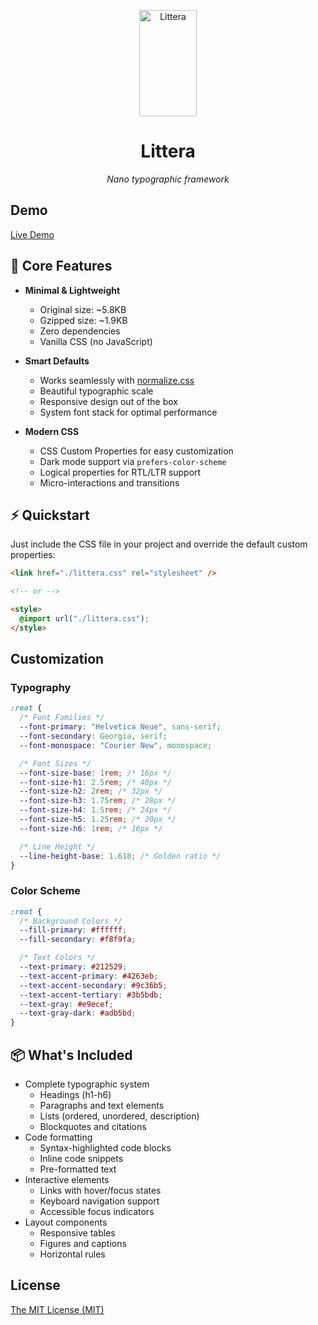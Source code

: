 <p align="center">
  <img src="./logo.svg" width="92" height="170" alt="Littera" />
</p>

<h1 align="center">
  Littera
</h1>

<p align="center">
  <em>Nano typographic framework</em>
</p>

## Demo

[Live Demo](http://zoxon.github.io/littera/)

## 🚀 Core Features

- **Minimal & Lightweight**
  - Original size: ~5.8KB
  - Gzipped size: ~1.9KB
  - Zero dependencies
  - Vanilla CSS (no JavaScript)

- **Smart Defaults**
  - Works seamlessly with [normalize.css](https://github.com/necolas/normalize.css)
  - Beautiful typographic scale
  - Responsive design out of the box
  - System font stack for optimal performance

- **Modern CSS**
  - CSS Custom Properties for easy customization
  - Dark mode support via `prefers-color-scheme`
  - Logical properties for RTL/LTR support
  - Micro-interactions and transitions

## ⚡ Quickstart

Just include the CSS file in your project and override the default custom properties:

```html
<link href="./littera.css" rel="stylesheet" />

<!-- or -->

<style>
  @import url("./littera.css");
</style>
```

## Customization

### Typography

```css
:root {
  /* Font Families */
  --font-primary: "Helvetica Neue", sans-serif;
  --font-secondary: Georgia, serif;
  --font-monospace: "Courier New", monospace;

  /* Font Sizes */
  --font-size-base: 1rem; /* 16px */
  --font-size-h1: 2.5rem; /* 40px */
  --font-size-h2: 2rem; /* 32px */
  --font-size-h3: 1.75rem; /* 28px */
  --font-size-h4: 1.5rem; /* 24px */
  --font-size-h5: 1.25rem; /* 20px */
  --font-size-h6: 1rem; /* 16px */

  /* Line Height */
  --line-height-base: 1.618; /* Golden ratio */
}
```

### Color Scheme

```css
:root {
  /* Background Colors */
  --fill-primary: #ffffff;
  --fill-secondary: #f8f9fa;

  /* Text Colors */
  --text-primary: #212529;
  --text-accent-primary: #4263eb;
  --text-accent-secondary: #9c36b5;
  --text-accent-tertiary: #3b5bdb;
  --text-gray: #e9ecef;
  --text-gray-dark: #adb5bd;
}
```

## 📦 What's Included

- Complete typographic system
  - Headings (h1-h6)
  - Paragraphs and text elements
  - Lists (ordered, unordered, description)
  - Blockquotes and citations
- Code formatting
  - Syntax-highlighted code blocks
  - Inline code snippets
  - Pre-formatted text
- Interactive elements
  - Links with hover/focus states
  - Keyboard navigation support
  - Accessible focus indicators
- Layout components
  - Responsive tables
  - Figures and captions
  - Horizontal rules

## License

[The MIT License (MIT)](LICENSE)
